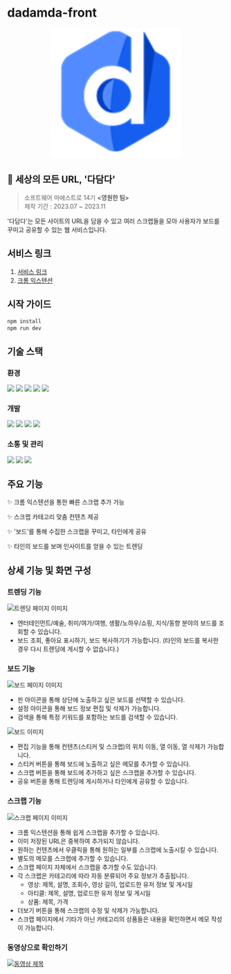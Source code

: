 # dadamda-front
<center><img src="./public/dadamda-logo128.png" width="300" height="300"></center>

## 📰 세상의 모든 URL, '다담다'
> 소프트웨어 마에스트로 14기 <b><영원한 팀></b> <br/>
제작 기간 : 2023.07 ~ 2023.11

'다담다'는 모든 사이트의 URL을 담을 수 있고 여러 스크랩들을 모아 사용자가 보드를 꾸미고 공유할 수 있는 웹 서비스입니다.

## 서비스 링크

1. [서비스 링크](https://dadamda.me/)
2. [크롬 익스텐션](https://chrome.google.com/webstore/detail/dadamda/kgaiabolccidmgihificdfaimdlfmcfj?hl=ko)

## 시작 가이드
```
npm install
npm run dev
```

## 기술 스택
### 환경
<div style='display: flex, gap: 5px'>
<img src="https://img.shields.io/badge/VSCode-007ACC?style=flat&logo=visualstudiocode&logoColor=white"/>
<img src="https://img.shields.io/badge/Git-F05032?style=flat&logo=git&logoColor=white"/>
<img src="https://img.shields.io/badge/Github-181717?style=flat&logo=github&logoColor=white"/>
<img src="https://img.shields.io/badge/Vite-646CFF?style=flat&logo=vite&logoColor=white"/>
<img src="https://img.shields.io/badge/Storybook-FF4785?style=flat&logo=storybook&logoColor=white"/>
</div>

   ### 개발
   <div style='display: flex, gap: 5px'>
<img src="https://img.shields.io/badge/React-61DAFB?style=flat&logo=react&logoColor=black"/>
 <img src="https://img.shields.io/badge/TypeScript-3178C6?style=flat&logo=TypeScript&logoColor=white"/>
  <img src="https://img.shields.io/badge/MaterialUI-007FFF?style=flat&logo=Mui&logoColor=white"/>
  <img src="https://img.shields.io/badge/Styled-Components-DB7093?style=flat&logo=styled-components&logoColor=white"/>
  </div>

   ### 소통 및 관리
   <div style='display: flex, gap: 5px'>
<img src="https://img.shields.io/badge/Discord-5865F2?style=flat&logo=discord&logoColor=white"/>
 <img src="https://img.shields.io/badge/Jira-0052CC?style=flat&logo=jira&logoColor=white"/>
  <img src="https://img.shields.io/badge/Confluence-172B4D?style=flat&logo=confluence&logoColor=white"/>
  </div>

## 주요 기능
✨ 크롬 익스텐션을 통한 빠른 스크랩 추가 가능

✨ 스크랩 카테고리 맞춤 컨텐츠 제공

✨ '보드'를 통해 수집한 스크랩을 꾸미고, 타인에게 공유

✨ 타인의 보드를 보며 인사이트를 얻을 수 있는 트렌딩

## 상세 기능 및 화면 구성
### 트렌딩 기능
![트렌딩 페이지 이미지](https://github.com/SWM-team-forever/dadamda-frontend/assets/83866983/0cb4de4b-1496-4a6e-805a-ba7e38f9f25d)
- 엔터테인먼트/예술, 취미/여가/여행, 생활/노하우/쇼핑, 지식/동향 분야의 보드를 조회할 수 있습니다.
- 보드 조회, 좋아요 표시하기, 보드 복사하기가 가능합니다. (타인의 보드를 복사한 경우 다시 트렌딩에 게시할 수 없습니다.)
### 보드 기능
![보드 페이지 이미지](https://github.com/SWM-team-forever/dadamda-frontend/assets/83866983/95d7a158-75fa-462b-8239-56fd0fa56ace)
- 핀 아이콘을 통해 상단에 노출하고 싶은 보드를 선택할 수 있습니다.
- 설정 아이콘을 통해 보드 정보 편집 및 삭제가 가능합니다.
- 검색을 통해 특정 키워드를 포함하는 보드를 검색할 수 있습니다.


![보드 이미지](https://github.com/SWM-team-forever/dadamda-frontend/assets/83866983/5d8bfc41-9bcb-4a4d-9b9a-b0e775d6d82e)
- 편집 기능을 통해 컨텐츠(스티커 및 스크랩)의 위치 이동, 열 이동, 열 삭제가 가능합니다.
- 스티커 버튼을 통해 보드에 노출하고 싶은 메모를 추가할 수 있습니다.
- 스크랩 버튼을 통해 보드에 추가하고 싶은 스크랩을 추가할 수 있습니다.
- 공유 버튼을 통해 트렌딩에 게시하거나 타인에게 공유할 수 있습니다.
### 스크랩 기능
![스크랩 페이지 이미지](https://github.com/SWM-team-forever/dadamda-frontend/assets/83866983/fc4fc766-6518-4777-9c54-743921f76d4f)
- 크롬 익스텐션을 통해 쉽게 스크랩을 추가할 수 있습니다.
- 이미 저장된 URL은 중복하여 추가되지 않습니다.
- 원하는 컨텐츠에서 우클릭을 통해 원하는 일부를 스크랩에 노출시킬 수 있습니다.
- 별도의 메모를 스크랩에  추가할 수 있습니다.
- 스크랩 페이지 자체에서 스크랩을 추가할 수도 있습니다.
- 각 스크랩은 카테고리에 따라 자동 분류되어 주요 정보가 추출됩니다.
  - 영상: 제목, 설명, 조회수, 영상 길이, 업로드한 유저 정보 및 게시일
  - 아티클: 제목, 설명, 업로드한 유저 정보 및 게시일
  - 상품: 제목, 가격
- 더보기 버튼을 통해 스크랩의 수정 및 삭제가 가능합니다.
- 스크랩 페이지에서 기타가 아닌 카테고리의 상품들은 내용을 확인하면서 메모 작성이 가능합니다.

### 동영상으로 확인하기
[![동영상 제목](https://img.youtube.com/vi/uYIQj-_aNZc/0.jpg)](https://www.youtube.com/watch?v=uYIQj-_aNZc)



